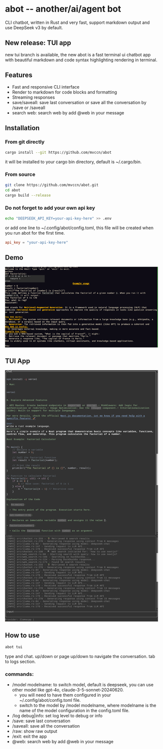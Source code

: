 # abot -- another/ai/agent bot
CLI chatbot, written in Rust and very fast, support markdown output and use DeepSeek v3 by default. 

## New release: TUI app
new tui branch is available, the new abot is a fast terminal ui chatbot app with beautiful markdown and code syntax highlighting rendering in terminal.

## Features
- Fast and responsive CLI interface
- Render to markdown for code blocks and formatting
- Streaming responses
- save/saveall:
     save last conversation or save all the conversation by /save or /saveall
- search web:
    search web by add @web in your message

## Installation

### From git directly

```bash
cargo install --git https://github.com/mvccn/abot
```
it will be installed to your cargo bin directory, default is ~/.cargo/bin. 

### From source

```bash
git clone https://github.com/mvccn/abot.git
cd abot
cargo build --release
```
### Do not forget to add your own api key

```bash
echo "DEEPSEEK_API_KEY=your-api-key-here" >> .env
```
or add one line to ~/.config/abot/config.toml, this file will be created when you run abot for the first time.
```toml
api_key = "your-api-key-here"
```

## Demo

![abot demo](./assets/abot.png)

## TUI App

![abot tui](./assets/tui.png)

## How to use

```bash
abot tui
```
type and chat.
up/down or page up/down to navigate the conversation.
tab to logs section.

### commands: 
- /model modelname: to switch model, default is deepseek, you can use other model like gpt-4o, claude-3-5-sonnet-20240620. 
    - you will need to have them configured in your ~/.config/abot/config.toml file.
    - switch to the model by /model modelname, where modelname is the name of the model configuration in the config.toml file.
- /log debug|info: set log level to debug or info
- /save: save last conversation
- /saveall: save all the conversation
- /raw: show raw output
- /exit: exit the app
- @web: search web by add @web in your message